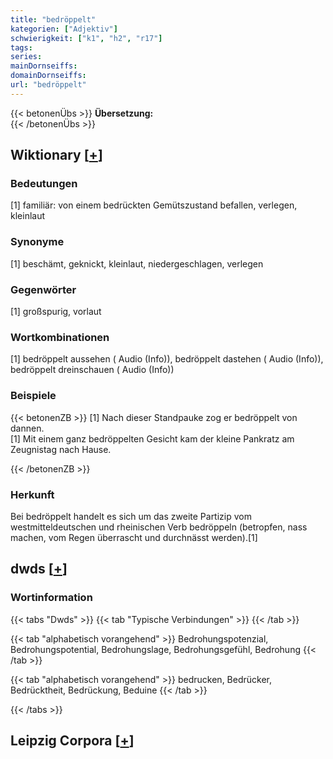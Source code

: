 ```yaml
---
title: "bedröppelt"
kategorien: ["Adjektiv"]
schwierigkeit: ["k1", "h2", "r17"]
tags:
series:
mainDornseiffs:
domainDornseiffs:
url: "bedröppelt"
---
```


{{< betonenÜbs >}}
**Übersetzung:**  
{{< /betonenÜbs >}}

## Wiktionary [[+](https://de.wiktionary.org/wiki/bedröppelt)]

### Bedeutungen
[1] familiär: von einem bedrückten Gemütszustand befallen, verlegen, kleinlaut  

### Synonyme
[1] beschämt, geknickt, kleinlaut, niedergeschlagen, verlegen  

### Gegenwörter
[1] großspurig, vorlaut  

### Wortkombinationen
[1] bedröppelt aussehen ( Audio (Info)), bedröppelt dastehen ( Audio (Info)), bedröppelt dreinschauen ( Audio (Info))  

### Beispiele
{{< betonenZB >}}
[1] Nach dieser Standpauke zog er bedröppelt von dannen.  
[1] Mit einem ganz bedröppelten Gesicht kam der kleine Pankratz am Zeugnistag nach Hause.  

{{< /betonenZB >}}
### Herkunft
Bei bedröppelt handelt es sich um das zweite Partizip vom westmitteldeutschen und rheinischen Verb bedröppeln (betropfen, nass machen, vom Regen überrascht und durchnässt werden).[1]  



## dwds [[+](https://www.dwds.de/wb/bedröppelt)]

### Wortinformation
{{< tabs "Dwds" >}}
{{< tab "Typische Verbindungen" >}}
{{< /tab >}}

{{< tab "alphabetisch vorangehend" >}}
Bedrohungspotenzial, Bedrohungspotential, Bedrohungslage, Bedrohungsgefühl, Bedrohung
{{< /tab >}}

{{< tab "alphabetisch vorangehend" >}}
bedrucken, Bedrücker, Bedrücktheit, Bedrückung, Beduine
{{< /tab >}}

{{< /tabs >}}

## Leipzig Corpora [[+](https://corpora.uni-leipzig.de/en/res?word=bedröppelt&corpusId=deu_newscrawl-public_2018)]

